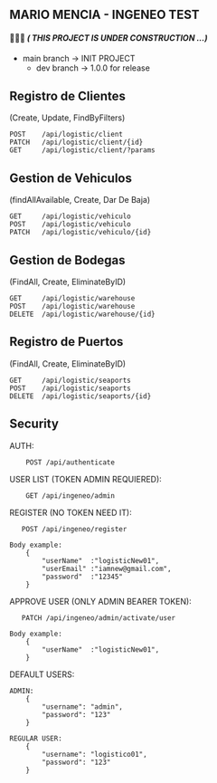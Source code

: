 ## MARIO MENCIA - INGENEO TEST

#### 🚧🔨👷 _( THIS PROJECT IS UNDER CONSTRUCTION ...)_   ####  

  * main branch -> INIT PROJECT 
      * dev branch  -> 1.0.0 for release


## Registro de Clientes
(Create, Update, FindByFilters)
```
POST    /api/logistic/client
PATCH   /api/logistic/client/{id}
GET     /api/logistic/client/?params
```

## Gestion de Vehiculos
(findAllAvailable, Create, Dar De Baja)
```
GET     /api/logistic/vehiculo
POST    /api/logistic/vehiculo
PATCH   /api/logistic/vehiculo/{id}
```

## Gestion de Bodegas
(FindAll, Create, EliminateByID)
```
GET     /api/logistic/warehouse
POST    /api/logistic/warehouse
DELETE  /api/logistic/warehouse/{id}
```

## Registro de Puertos
(FindAll, Create, EliminateByID)
```
GET     /api/logistic/seaports
POST    /api/logistic/seaports
DELETE  /api/logistic/seaports/{id}
```



## Security

AUTH:
``` 
    POST /api/authenticate
```
USER LIST (TOKEN ADMIN REQUIERED):
```
    GET /api/ingeneo/admin 
```

REGISTER (NO TOKEN NEED IT):
```
   POST /api/ingeneo/register

Body example:
    {
        "userName"  :"logisticNew01",
        "userEmail" :"iamnew@gmail.com",
        "password"  :"12345"
    }    
```
APPROVE USER (ONLY ADMIN BEARER TOKEN):
```
   PATCH /api/ingeneo/admin/activate/user

Body example:
    {
        "userName"  :"logisticNew01",
    } 
```
DEFAULT USERS:
```
ADMIN: 
    {
        "username": "admin",
        "password": "123"
    }
        
REGULAR USER:
    {
        "username": "logistico01",
        "password": "123"
    }    
```